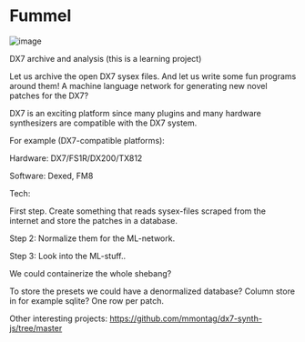# Fummel
![image](https://github.com/heinzfieldmann/Fummel/assets/113355864/384f7108-c1d5-4495-a317-805bd72cf581)

DX7 archive and analysis
(this is a learning project)

Let us archive the open DX7 sysex files. And let us write some fun programs around them!
A machine language network for generating new novel patches for the DX7?

DX7 is an exciting platform since many plugins and many hardware synthesizers are compatible with the DX7 system. 

For example (DX7-compatible platforms):

Hardware: DX7/FS1R/DX200/TX812

Software: Dexed, FM8



Tech:

First step. Create something that reads  sysex-files scraped from the internet and store the patches in a database. 

Step 2: Normalize them for the ML-network.

Step 3: Look into the ML-stuff.. 

We could containerize the whole shebang?

To store the presets we could have a denormalized database? Column store in for example sqlite? One row per patch.


Other interesting projects:
https://github.com/mmontag/dx7-synth-js/tree/master

